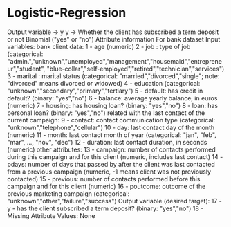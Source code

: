 # Logistic-Regression
Output variable -> y  y -> Whether the client has subscribed a term deposit or not Binomial ("yes" or "no")  Attribute information For bank dataset  Input variables:  bank client data: 1 - age (numeric)  2 - job : type of job (categorical: "admin.","unknown","unemployed","management","housemaid","entrepreneur","student", "blue-collar","self-employed","retired","technician","services")  3 - marital : marital status (categorical: "married","divorced","single"; note: "divorced" means divorced or widowed)  4 - education (categorical: "unknown","secondary","primary","tertiary")  5 - default: has credit in default? (binary: "yes","no")  6 - balance: average yearly balance, in euros (numeric)  7 - housing: has housing loan? (binary: "yes","no")  8 - loan: has personal loan? (binary: "yes","no")  related with the last contact of the current campaign: 9 - contact: contact communication type (categorical: "unknown","telephone","cellular")  10 - day: last contact day of the month (numeric)  11 - month: last contact month of year (categorical: "jan", "feb", "mar", ..., "nov", "dec")  12 - duration: last contact duration, in seconds (numeric)  other attributes: 13 - campaign: number of contacts performed during this campaign and for this client (numeric, includes last contact)  14 - pdays: number of days that passed by after the client was last contacted from a previous campaign (numeric, -1 means client was not previously contacted)  15 - previous: number of contacts performed before this campaign and for this client (numeric)  16 - poutcome: outcome of the previous marketing campaign (categorical: "unknown","other","failure","success") Output variable (desired target):  17 - y - has the client subscribed a term deposit? (binary: "yes","no")  18 - Missing Attribute Values: None
